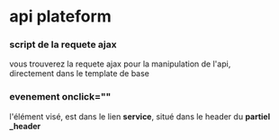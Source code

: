 <h1>api plateform</h1>
<h3>script de la requete ajax</h3>

<P>vous trouverez la requete ajax pour la manipulation de l'api,<br> directement dans le template de base </P>

<h3>evenement onclick=""</h3>
<P>l'élément visé, est dans le lien <strong>service</strong>,
situé dans le header du <strong>partiel _header</strong></P>
